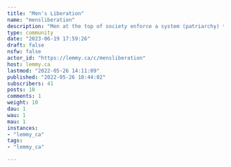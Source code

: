 ```yaml
---
title: "Men's Liberation" 
name: "mensliberation"
description: "Men at the top of society enforce a system (patriarchy) that ends up repressing the average man. [Ex](https://lemmy.ca/post/152500)We're like men's right groups, but without the misogyny."
type: community
date: "2023-06-19 17:59:26"
draft: false
nsfw: false
actor_id: "https://lemmy.ca/c/mensliberation"
host: lemmy.ca
lastmod: "2022-05-26 14:11:09"
published: "2022-05-26 10:44:02"
subscribers: 41
posts: 10
comments: 1
weight: 10
dau: 1
wau: 1
mau: 1
instances:
- "lemmy_ca"
tags: 
- "lemmy_ca"

---
```

